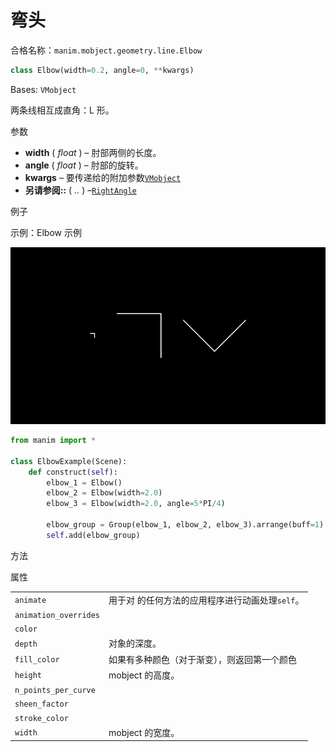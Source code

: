 # 弯头

合格名称：`manim.mobject.geometry.line.Elbow`

```py
class Elbow(width=0.2, angle=0, **kwargs)
```

Bases: `VMobject`

两条线相互成直角：L 形。

参数

- **width** ( _float_ ) – 肘部两侧的长度。
- **angle** ( _float_ ) – 肘部的旋转。
- **kwargs** – 要传递给的附加参数[`VMobject`]()
- **另请参阅::** ( _.._ ) –[`RightAngle`]()

例子

示例：Elbow 示例

![ElbowExample-1.png](../../static/ElbowExample-1.png)


```py
from manim import *

class ElbowExample(Scene):
    def construct(self):
        elbow_1 = Elbow()
        elbow_2 = Elbow(width=2.0)
        elbow_3 = Elbow(width=2.0, angle=5*PI/4)

        elbow_group = Group(elbow_1, elbow_2, elbow_3).arrange(buff=1)
        self.add(elbow_group)
```


方法


属性

|||
|-|-|
`animate`|用于对 的任何方法的应用程序进行动画处理`self`。
`animation_overrides`|
`color`|
`depth`|对象的深度。
`fill_color`|如果有多种颜色（对于渐变），则返回第一个颜色
`height`|mobject 的高度。
`n_points_per_curve`|
`sheen_factor`|
`stroke_color`|
`width`|mobject 的宽度。
